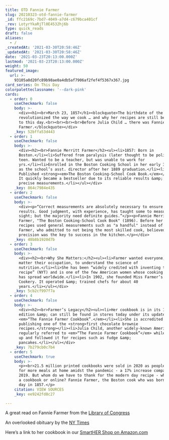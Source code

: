 ```yaml
---
title: OTD Fannie Farmer
slug: 20210323-otd-fannie-farmer
_id: ffc2169c-7bd7-4049-a7d4-c679bca401cf
_rev: LotyrYkaRjTl0E4532hj6b
type: quick_reads
draft: false
aliases:
  - /
_createdAt: '2021-03-30T20:58:46Z'
_updatedAt: '2021-03-30T20:58:46Z'
date: '2021-03-23T20:13:00.000Z'
lastmod: '2021-03-23T20:13:00.000Z'
weight: 50
featured_image:
  url: >-
    93105a0d20fc89b98ae0a4db5af7906af2fef4f5367x367.jpg
card_series: On This Day
colorpaletteclassname: '--dark-pink'
cards:
  - order: 0
    useCheckmark: false
    body: >-
      <div><h1><br>March 23, 1857</h1><blockquote>The birthdate of the woman who
      revolutionized the way we cook … and why her recipes are still being used
      to this day.<br><br><br><br>Before Julia Child … there was Fannie Merritt
      Farmer.</blockquote></div>
    _key: 52bffa53d443
  - order: 1
    useCheckmark: false
    body: >-
      <div><h2><br>Fannie Merritt Farmer</h2><ul><li>1857: Born in
      Boston.</li><li>Suffered from paralysis (later thought to be polio) as a
      teen. Wanted to be a teacher, but was unable to work for
      yrs.</li><li>Enrolled in the Boston Cooking School in her early 30s; hired
      as the school’s asst. director after her 1889 graduation.</li><li>1896:
      Published <strong><em>The Boston Cooking-School Cook Book.</em></strong>
      It quickly became a bestseller due to its reliable results &amp; use of
      precise measurements.</li></ul></div>
    _key: 864c7984e435
  - order: 2
    useCheckmark: false
    body: >-
      <div><p>“Correct measurements are absolutely necessary to ensure the best
      results. Good judgment, with experience, has taught some to measure by
      sight; but the majority need definite guides.”</p><p>Fannie Merritt
      Farmer, "The Boston Cooking-School Cook Book" (1896). Before her cookbook,
      recipes used general measurements such as "a handful" instead of "1 cup."
      Farmer, who admitted to not being the most skilled cook, believed
      precision was the key to success in the kitchen.</p></div>
    _key: 48b8b1920d7b
  - order: 3
    useCheckmark: false
    body: >-
      <div><h2><br>Why She Matters:</h2><ul><li>Farmer wanted everyone, no
      matter their occupation, to understand the science of
      nutrition.</li><li>She has been “widely credited with inventing the modern
      recipe” (NYT) and is one of the few American women whose cooking influence
      has spread worldwide.</li><li>In 1902, she founded Miss Farmer’s School of
      Cookery. It operated &amp; trained chefs for about 40
      years.</li></ul></div>
    _key: 5cb2cf997f7a
  - order: 4
    useCheckmark: false
    body: >-
      <div><h2><br>Farmer’s Legacy</h2><ul><li>Her cookbook is in its 13th
      edition &amp; can still be found in stores today under its updated title,
      <em>“The Fannie Farmer Cookbook”.</em></li><li>She is accredited with
      publishing one of the <strong>first chocolate brownie
      recipes.</strong></li><li>Julia Child, another widely-known American cook,
      regularly referred to <em>“The Fannie Farmer Cookbook”</em> while growing
      up and followed it for recipes such as fudge &amp;
      pancakes.</li></ul></div>
    _key: 7b279cb0c7b4
  - order: 5
    useCheckmark: true
    body: >-
      <p><br>21.5 million printed cookbooks were sold in 2020 as people opted
      for more meals at home amidst the pandemic - a 17% increase compared to
      2019. But whom do we have to thank for the modern day recipe - whether in
      a cookbook or online? Fannie Farmer, the Boston cook who was born on this
      day in 1857.</p>
    citation: VIEW SOURCES
    _key: ee9242fd8c27

---
```

A great read on Fannie Farmer from the [Library of Congress](https://www.loc.gov/item/today-in-history/march-23)

An overlooked obituary by the [NY Times](https://www.nytimes.com/2018/06/13/obituaries/fannie-farmer-overlooked.html)

Here’s a link to her cookbook in our [SmartHER Shop on Amazon.com](https://www.amazon.com/dp/1616085436?ref=exp_smarthernews_dp_vv_d)